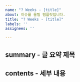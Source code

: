 ```yaml
---
name: "? Weeks - [title]"
about: 이슈를 올릴 템플릿입니다.
title: "? Weeks - [title]"
labels: ''
assignees: ''

---
```


## summary - 글 요약 제목

## contents - 세부 내용
